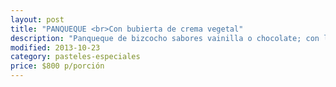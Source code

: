```yaml
---
layout: post
title: "PANQUEQUE <br>Con bubierta de crema vegetal"
description: "Panqueque de bizcocho sabores vainilla o chocolate; con los siguientes rellenos: chocolate crema de chocolate, manjar nuez pastelera, frambuesa chocolate, naranja, chocolate Naranja, manjar lúcuma chocolate, frutilla chocolate, pastelera manjar con nuez o almendras, lúcuma manjar nuez, chantillí frambuesa manjar."
modified: 2013-10-23
category: pasteles-especiales
price: $800 p/porción
---
```

